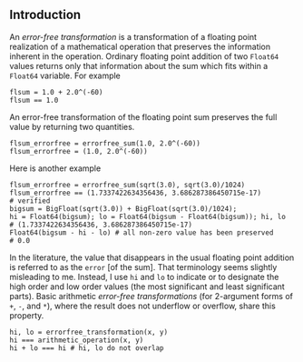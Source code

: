 ## Introduction

An _error-free transformation_ is a transformation of a floating point realization of a mathematical operation that preserves the information inherent in the operation.  Ordinary floating point addition of two `Float64` values returns only that information about the sum which fits within a `Float64` variable.  For example
```
flsum = 1.0 + 2.0^(-60)
flsum == 1.0
```
An error-free transformation of the floating point sum preserves the full value by returning two quantities.
```
flsum_errorfree = errorfree_sum(1.0, 2.0^(-60))
flsum_errorfree = (1.0, 2.0^(-60))
```
Here is another example
```
flsum_errorfree = errorfree_sum(sqrt(3.0), sqrt(3.0)/1024)
flsum_errorfree == (1.7337422634356436, 3.686287386450715e-17)
# verified
bigsum = BigFloat(sqrt(3.0)) + BigFloat(sqrt(3.0)/1024);
hi = Float64(bigsum); lo = Float64(bigsum - Float64(bigsum)); hi, lo
# (1.7337422634356436, 3.686287386450715e-17)
Float64(bigsum - hi - lo) # all non-zero value has been preserved
# 0.0
```
In the literature, the value that disappears in the usual floating point addition is referred to as the `error` [of the sum].  That terminology seems slightly misleading to me. Instead, I use `hi` and `lo` to indicate or to designate the high order and low order values (the most significant and least significant parts). Basic arithmetic _error-free transformations_ (for 2-argument forms of `+`, `-`, and `*`), where the result does not underflow or overflow, share this property.
```
hi, lo = errorfree_transformation(x, y)
hi === arithmetic_operation(x, y)
hi + lo === hi # hi, lo do not overlap
```

